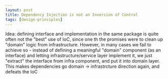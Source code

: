 ```yaml
---
layout: post
title: Dependency Injection is not an Inversion of Control
tags: [design-principles]
---
```


Idea: defining interface and implementation in the same package is quite often not the "best" use of IoC,
since one th the promises were to clean up "domain" logic from infrastructure. However, in many cases
we fail to achieve so - instead of defining a meaningful "domain" component (as an interface) and letting
infrastructure/service layer implement it, we just "extract" the interface from infra component, and put it
into domain layer. This makes dependencies go domain -> infrastrcture direction again, and defeats the 
IoC  